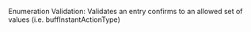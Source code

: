 Enumeration Validation: Validates an entry confirms to an allowed set of values (i.e. buffInstantActionType)
